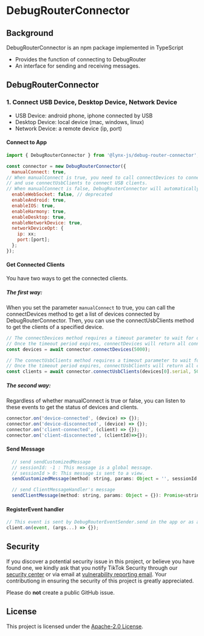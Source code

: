 # DebugRouterConnector

## Background

DebugRouterConnector is an npm package implemented in TypeScript

- Provides the function of connecting to DebugRouter
- An interface for sending and receiving messages.

## DebugRouterConnector

### 1. Connect USB Device, Desktop Device, Network Device

- USB Device: android phone, iphone connected by USB
- Desktop Device: local device (mac, windows, linux)
- Network Device: a remote device (ip, port)

#### Connect to App

```js
import { DebugRouterConnector } from '@lynx-js/debug-router-connector';

const connector = new DebugRouterConnector({
  manualConnect: true,
// When manualConnect is true, you need to call connectDevices to connect to the device
// and use connectUsbClients to connect USB clients.
// When manualConnect is false, DebugRouterConnector will automatically connect to devices and USB clients.
  enableWebSocket: false, // deprecated
  enableAndroid: true,
  enableIOS: true,
  enableHarmony: true,
  enableDesktop: true,
  enableNetworkDevice: true,
  networkDeviceOpt: {
    ip: xx;
    port:[port];
  };
});
```

#### Get Connected Clients
You have two ways to get the connected clients.
##### The first way:
When you set the parameter `manualConnect` to true, you can call the connectDevices method to get a list of devices connected by DebugRouterConnector. 
Then, you can use the connectUsbClients method to get the clients of a specified device.

```js
// The connectDevices method requires a timeout parameter to wait for devices to connect.
// Once the timeout period expires, connectDevices will return all connected devices.
const devices = await connector.connectDevices(5000);

// The connectUsbClients method requires a timeout parameter to wait for clients to connect and a deviceId parameter to specify which device to connect to.
// Once the timeout period expires, connectUsbClients will return all connected clients of the specified device.
const clients = await connector.connectUsbClients(devices[0].serial, 5000);
```
##### The second way:
Regardless of whether manualConnect is true or false, you can listen to these events to get the status of devices and clients.
```js
connector.on('device-connected', (device) => {});
connector.on('device-disconnected', (device) => {});
connector.on('client-connected', (client) => {});
connector.on('client-disconnected', (clientId)=>{});
```

#### Send Message

```js
  // send sendCustomizedMessage
  // sessionId: -1 : This message is a global message.
  // sessionId > 0: This message is sent to a view.
  sendCustomizedMessage(method: string, params: Object = '', sessionId: number = -1, type: string = 'CDP'): Promise<string>

  // send ClientMessageHandler's message
  sendClientMessage(method: string, params: Object = {}): Promise<string>

```

#### RegisterEvent handler

```js
// This event is sent by DebugRouterEventSender.send in the app or as a CDP event sent by LynxDevTool.
client.on(event, (args...) => {});

```

## Security

If you discover a potential security issue in this project, or believe you have found one, we kindly ask that you notify TikTok Security through our [security center](https://hackerone.com/tiktok) or via email at [vulnerability reporting email](security@tiktok.com). Your contributiong in ensuring the security of this project is greatly appreciated.

Please do **not** create a public GitHub issue.

## License

This project is licensed under the [Apache-2.0 License](LICENSE).

